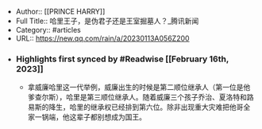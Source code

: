 - Author:: [[PRINCE HARRY]]
- Full Title:: 哈里王子，是伪君子还是王室掘墓人？_腾讯新闻
- Category:: #articles
- URL:: https://new.qq.com/rain/a/20230113A056Z200
- ### Highlights first synced by #Readwise [[February 16th, 2023]]
    - 拿威廉哈里这一代举例，威廉出生的时候是第二顺位继承人（第一位是他爹查尔斯），哈里是第三顺位继承人。随着威廉三个孩子乔治、夏洛特和路易斯的降生，哈里的继承权已经排到第六位。除非出现重大灾难把他哥全家一锅端，他这辈子都别想成为国王。
